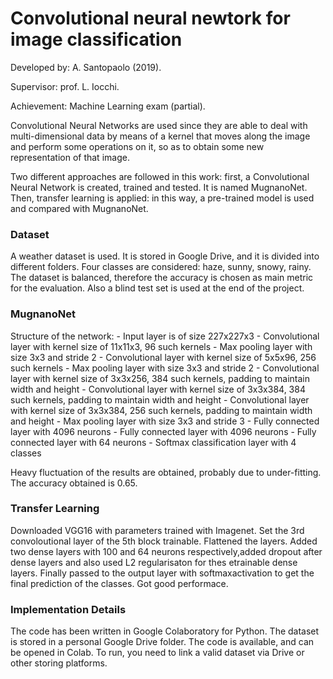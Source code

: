 # Convolutional neural newtork for image classification

Developed by: A. Santopaolo (2019).

Supervisor: prof. L. Iocchi.

Achievement: Machine Learning exam (partial).


Convolutional Neural Networks are used since they are able to deal with multi-dimensional data by means of a kernel that moves along the image and perform some operations on it, so as to obtain some new representation of that image.

Two different approaches are followed in this work: first, a Convolutional Neural Network is created, trained and tested. It is named MugnanoNet. Then, transfer learning is applied: in this way, a pre-trained model is used and compared with MugnanoNet.

<h3> Dataset </h3>
A weather dataset is used. It is stored in Google Drive, and it is divided into different folders. Four classes are considered: haze, sunny, snowy, rainy. The dataset is balanced, therefore the accuracy is chosen as main metric for the evaluation. Also a blind test set is used at the end of the project.

<h3>MugnanoNet</h3>
Structure of the network:
    - Input layer is of size 227x227x3
    -  Convolutional layer with kernel size of 11x11x3, 96 such kernels
    -  Max pooling layer with size 3x3 and stride 2
    -  Convolutional layer with kernel size of 5x5x96, 256 such kernels
    -  Max pooling layer with size 3x3 and stride 2
    - Convolutional layer with kernel size of 3x3x256, 384 such kernels, padding to maintain width and height
    -  Convolutional layer with kernel size of 3x3x384, 384 such kernels, padding to maintain width and height
    -  Convolutional layer with kernel size of 3x3x384, 256 such kernels, padding to maintain width and height
    -  Max pooling layer with size 3x3 and stride 3
    - Fully connected layer with 4096 neurons
    -  Fully connected layer with 4096 neurons
    -  Fully connected layer with 64 neurons
    -  Softmax classification layer with 4 classes

Heavy fluctuation of the results are obtained, probably due to under-fitting. The accuracy obtained is 0.65.

<h3>Transfer Learning</h3>
  
Downloaded VGG16 with parameters trained with Imagenet.  Set the 3rd convoloutional layer of the 5th block trainable. Flattened the layers. Added two dense layers with  100 and 64 neurons respectively,added dropout after dense layers and also used L2 regularisaton for thes etrainable  dense  layers.   Finally  passed  to  the  output  layer  with  softmaxactivation to get the final prediction of the classes. Got good performace.

<h3>Implementation Details</h3>
The code has been written in Google Colaboratory for Python. The dataset is stored in a personal Google Drive folder. The code is available, and can be opened in Colab. To run, you need to link a valid dataset via Drive or other storing platforms.
